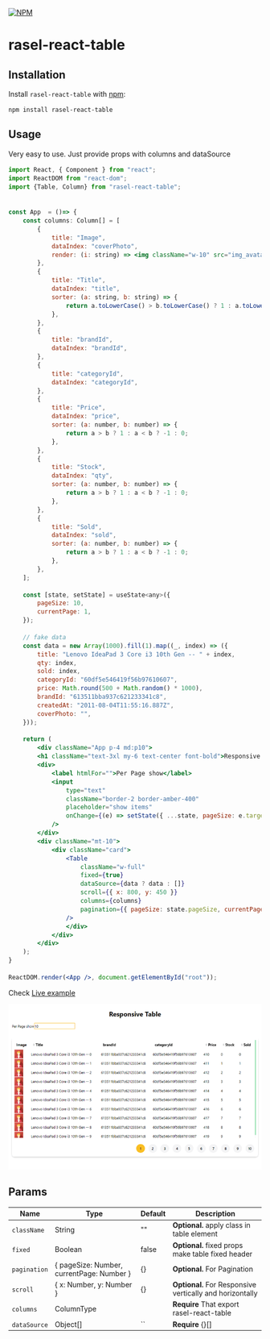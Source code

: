 

[![NPM](https://nodei.co/npm/rasel-react-table.png?downloads=true)](https://nodei.co/npm/rasel-react-table/)

# rasel-react-table

## Installation

Install `rasel-react-table` with [npm](https://www.npmjs.com/):

```
npm install rasel-react-table
```

## Usage

Very easy to use. Just provide props with columns and dataSource

```jsx
import React, { Component } from "react";
import ReactDOM from "react-dom";
import {Table, Column} from "rasel-react-table";


const App  = ()=> {
    const columns: Column[] = [
        {
            title: "Image",
            dataIndex: "coverPhoto",
            render: (i: string) => <img className="w-10" src="img_avatar5.png" alt="" />,
        },
        {
            title: "Title",
            dataIndex: "title",
            sorter: (a: string, b: string) => {
                return a.toLowerCase() > b.toLowerCase() ? 1 : a.toLowerCase() < b.toLowerCase() ? -1 : 0;
            },
        },
        {
            title: "brandId",
            dataIndex: "brandId",
        },
        {
            title: "categoryId",
            dataIndex: "categoryId",
        },
        {
            title: "Price",
            dataIndex: "price",
            sorter: (a: number, b: number) => {
                return a > b ? 1 : a < b ? -1 : 0;
            },
        },
        {
            title: "Stock",
            dataIndex: "qty",
            sorter: (a: number, b: number) => {
                return a > b ? 1 : a < b ? -1 : 0;
            },
        },
        {
            title: "Sold",
            dataIndex: "sold",
            sorter: (a: number, b: number) => {
                return a > b ? 1 : a < b ? -1 : 0;
            },
        },
    ];
    
    const [state, setState] = useState<any>({
        pageSize: 10,
        currentPage: 1,
    });
    
    // fake data
    const data = new Array(1000).fill(1).map((_, index) => ({
        title: "Lenovo IdeaPad 3 Core i3 10th Gen -- " + index,
        qty: index,
        sold: index,
        categoryId: "60df5e546419f56b97610607",
        price: Math.round(500 + Math.random() * 1000),
        brandId: "613511bba937c621233341c8",
        createdAt: "2011-08-04T11:55:16.887Z",
        coverPhoto: "",
    }));
    
    return (
        <div className="App p-4 md:p10">
        <h1 className="text-3xl my-6 text-center font-bold">Responsive Table</h1>
        <div>
            <label htmlFor="">Per Page show</label>
            <input
                type="text"
                className="border-2 border-amber-400"
                placeholder="show items"
                onChange={(e) => setState({ ...state, pageSize: e.target.value })}
            />
        </div>
        <div className="mt-10">
            <div className="card">
                <Table 
                    className="w-full"
                    fixed={true}
                    dataSource={data ? data : []}
                    scroll={{ x: 800, y: 450 }}
                    columns={columns}
                    pagination={{ pageSize: state.pageSize, currentPage: 1 }}
                />
                </div>
            </div>
        </div>
    );
}

ReactDOM.render(<App />, document.getElementById("root"));

```


Check [Live example](https://rasel-mahmud-dev.github.io/react-responsive-table)

![Example](public/preview.png)

## Params

| Name                 | Type                                      | Default | Description                                              |
|----------------------|-------------------------------------------|---------|----------------------------------------------------------|
| `className`          | String                                    | ""      | **Optional.** apply class in table element               |
| `fixed`              | Boolean                                   | false   | **Optional.** fixed props make table fixed header        |
| `pagination`         | { pageSize: Number, currentPage: Number } | {}      | **Optional.** For Pagination                             |
| `scroll`             | { x: Number, y: Number }                  | {}      | **Optional.** For Responsive vertically and horizontally |
| `columns`  | ColumnType                                |         | **Require** That export rasel-react-table                           |
| `dataSource` | Object[]                                  | ``     | **Require** {}[]                                         |
